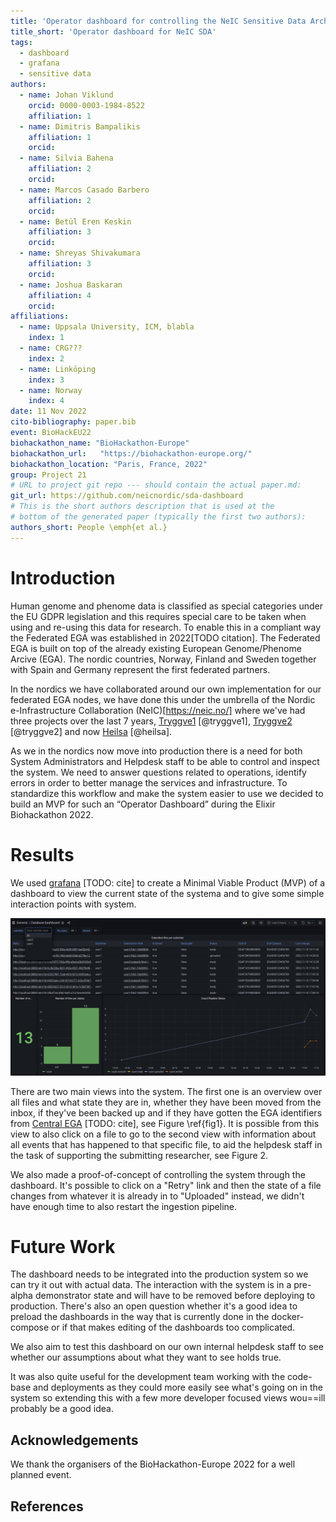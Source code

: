 ```yaml
---
title: 'Operator dashboard for controlling the NeIC Sensitive Data Archive'
title_short: 'Operator dashboard for NeIC SDA'
tags:
  - dashboard
  - grafana
  - sensitive data
authors:
  - name: Johan Viklund
    orcid: 0000-0003-1984-8522
    affiliation: 1
  - name: Dimitris Bampalikis
    affiliation: 1
    orcid: 
  - name: Silvia Bahena
    affiliation: 2
    orcid: 
  - name: Marcos Casado Barbero
    affiliation: 2
    orcid: 
  - name: Betül Eren Keskin
    affiliation: 3
    orcid: 
  - name: Shreyas Shivakumara
    affiliation: 3
    orcid: 
  - name: Joshua Baskaran
    affiliation: 4
    orcid: 
affiliations:
  - name: Uppsala University, ICM, blabla
    index: 1
  - name: CRG???
    index: 2
  - name: Linköping
    index: 3
  - name: Norway
    index: 4
date: 11 Nov 2022
cito-bibliography: paper.bib
event: BioHackEU22
biohackathon_name: "BioHackathon-Europe"
biohackathon_url:   "https://biohackathon-europe.org/"
biohackathon_location: "Paris, France, 2022"
group: Project 21
# URL to project git repo --- should contain the actual paper.md:
git_url: https://github.com/neicnordic/sda-dashboard
# This is the short authors description that is used at the
# bottom of the generated paper (typically the first two authors):
authors_short: People \emph{et al.}
---
```



<!--

The paper.md, bibtex and figure file can be found in this repo:

  https://github.com/journal-of-research-objects/Example-BioHackrXiv-Paper

To modify, please clone the repo. You can generate PDF of the paper by
pasting above link (or yours) in

  http://biohackrxiv.genenetwork.org/

-->

# Introduction

Human genome and phenome data is classified as special categories under the EU
GDPR legislation and this requires special care to be taken when using and
re-using this data for research. To enable this in a compliant way the
Federated EGA was established in 2022[TODO citation]. The Federated EGA is
built on top of the already existing European Genome/Phenome Arcive (EGA). The
nordic countries, Norway, Finland and Sweden together with Spain and Germany
represent the first federated partners.

In the nordics we have collaborated around our own implementation for our
federated EGA nodes, we have done this under the umbrella of the Nordic
e-Infrastructure Collaboration (NeIC)[https://neic.no/] where we've had three
projects over the last 7 years, [Tryggve1](https://neic.no/tryggve1/)
[@tryggve1], [Tryggve2](https://neic.no/tryggve2/) [@tryggve2] and now
[Heilsa](https://neic.no/heilsa) [@heilsa].

As we in the nordics now move into production there is a need for both System
Administrators and Helpdesk staff to be able to control and inspect the system.
We need to answer questions related to operations, identify errors in order to
better manage the services and infrastructure. To standardize this workflow and
make the system easier to use we decided to build an MVP for such an “Operator
Dashboard” during the Elixir Biohackathon 2022.

# Results

We used [grafana](https://grafana.com) [TODO: cite] to create a Minimal Viable
Product (MVP) of a dashboard to view the current state of the systema and to
give some simple
interaction points with system.

![An overview \label{fig1}](./paper-overview.png)

There are two main views into the system. The first one is an overview over all
files and what state they are in, whether they have been moved from the inbox,
if they've been backed up and if they have gotten the EGA identifiers from
[Central EGA](https://ega-archive.org) [TODO: cite], see Figure \ref{fig1}. It
is possible from this view to also click on a file to go to the second view
with information about all events that has happened to that specific file, to
aid the helpdesk staff in the task of supporting the submitting researcher, see
Figure 2.

We also made a proof-of-concept of controlling the system through the
dashboard. It's possible to click on a "Retry" link and then the state of a
file changes from whatever it is already in to "Uploaded" instead, we didn't
have enough time to also restart the ingestion pipeline.

# Future Work

The dashboard needs to be integrated into the production system so we can try
it out with actual data. The interaction with the system is in a pre-alpha
demonstrator state and will have to be removed before deploying to production.
There's also an open question whether it's a good idea to preload the
dashboards in the way that is currently done in the docker-compose or if that
makes editing of the dashboards too complicated.

We also aim to test this dashboard on our own internal helpdesk staff to see
whether our assumptions about what they want to see holds true.

It was also quite useful for the development team working with the code-base
and deployments as they could more easily see what's going on in the system so
extending this with a few more developer focused views wou==ill probably be a
good idea.

## Acknowledgements

We thank the organisers of the BioHackathon-Europe 2022 for a well planned event.

## References

